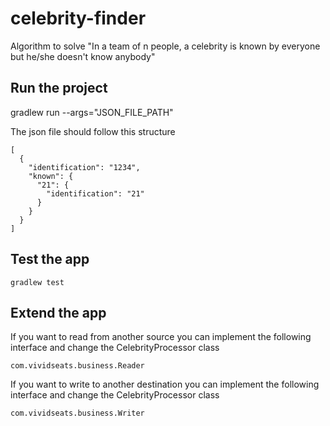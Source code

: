 # celebrity-finder
Algorithm to solve "In a team of n people, a celebrity is known by everyone but he/she doesn't know anybody"

## Run the project

gradlew run --args="JSON_FILE_PATH"

The json file should follow this structure

````
[
  {
    "identification": "1234",
    "known": {
      "21": {
        "identification": "21"
      }
    }
  }
]
````

## Test the app

````
gradlew test
````

## Extend the app

If you want to read from another source you can implement the following interface and change the CelebrityProcessor class

````
com.vividseats.business.Reader
````

If you want to write to another destination you can implement the following interface and change the CelebrityProcessor class

````
com.vividseats.business.Writer
````

